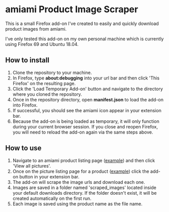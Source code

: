 # amiami Product Image Scraper
This is a small Firefox add-on I've created to easily and quickly download product images from amiami.

I've only tested this add-on on my own personal machine which is currently using Firefox 69 and Ubuntu 18.04.

## How to install
1. Clone the repository to your machine.
2. In Firefox, type **about:debugging** into your url bar and then click 'This Firefox' on the resulting page.
3. Click the 'Load Temporary Add-on' button and navigate to the directory where you cloned the repository.
4. Once in the repository directory, open **manifest.json** to load the add-on into Firefox.
5. If successful, you should see the amiami icon appear in your extension bar.
5. Because the add-on is being loaded as temporary, it will only function during your current browser session. If you close and reopen Firefox, you will need to reload the add-on again via the same steps above.
## How to use
1. Navigate to an amiami product listing page ([example](https://www.amiami.com/eng/detail?gcode=FIGURE-053358)) and then click 'View all pictures'.
2. Once on the picture listing page for a product ([example](https://www.amiami.com/eng/detail/review?gcode=FIGURE-053358)) click the add-on button in your extension bar.
3. The add-on will scrape the image urls and download each one.
4. Images are saved in a folder named 'scraped_images' located inside your default downloads directory. If the folder doesn't exist, it will be created automatically on the first run.
5. Each image is saved using the product name as the file name.
